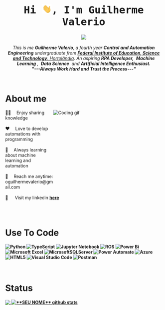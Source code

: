 <!-- Intro  -->
<h3 align="center">
        <samp><h1 align="center">Hi <img src="https://raw.githubusercontent.com/ABSphreak/ABSphreak/master/gifs/Hi.gif" width="30px">, I'm Guilherme Valerio</h1>
        </samp>
</h3>

<p align="center">
        <img src="https://readme-typing-svg.herokuapp.com?lines=Data+Science;RPA+Developer;Control+and+Automation+Engineering&center=true&width=500&height=50">
</p>

<p align="center">
  <em>
    This is me <b>Guilherme Valerio</b>, a fourth year <b>Control and Automation Engineering</b> undergraduate from <a href="https://hto.ifsp.edu.br/institucional/"> <b> Federal Institute of Education, Science and Technology</b>, Hortolândia</a>.
    An aspiring <b>RPA Developer,</b>&nbsp; <b>Machine Learning</b>&nbsp;,</b>&nbsp; <b>Data Science</b>&nbsp; and <b> Artificial Intelligence Enthusiast.</b> 
  <br>
  <b><i>"---Always Work Hard and Trust the Process---"</i></b>
        </em>
</p>

<br />

<!-- About Section -->
# About me

 <img align="right" height=250 width=350 src="https://cdn.dribbble.com/users/730703/screenshots/6581243/avento.gif" alt="Coding gif" />
<p>
 🤙🏻 &emsp;Enjoy sharing knowledge <br/><br/>
 ❤️ &emsp;Love to develop automations with programming<br/><br/>
 🤖 &emsp;Always learning about machine learning and automation<br/><br/>
 📩 &emsp;Reach me anytime: oguilhermevalerio@gmail.com<br/><br/>
 💼 &emsp; Visit my linkedin <a href="https://www.linkedin.com/in/guilhermevalerioo/"> <b> here</a>   
</p>
<br/>
<br/>

# Use To Code

![Python](https://img.shields.io/badge/python-3670A0?style=for-the-badge&logo=python&logoColor=ffdd54)
![TypeScript](https://img.shields.io/badge/typescript-%23007ACC.svg?style=for-the-badge&logo=typescript&logoColor=white)
![Jupyter Notebook](https://img.shields.io/badge/jupyter-%23FA0F00.svg?style=for-the-badge&logo=jupyter&logoColor=white)
![ROS](https://img.shields.io/badge/ros-%230A0FF9.svg?style=for-the-badge&logo=ros&logoColor=white)
![Power Bi](https://img.shields.io/badge/power_bi-F2C811?style=for-the-badge&logo=powerbi&logoColor=black)
![Microsoft Excel](https://img.shields.io/badge/Microsoft_Excel-217346?style=for-the-badge&logo=microsoft-excel&logoColor=white)
![MicrosoftSQLServer](https://img.shields.io/badge/Microsoft%20SQL%20Server-CC2927?style=for-the-badge&logo=microsoft%20sql%20server&logoColor=white)
![Power Automate](https://img.shields.io/badge/Power_Automate-%230A0FF9.svg?style=for-the-badge&logo=ros&logoColor=white)
![Azure](https://img.shields.io/badge/azure-%230072C6.svg?style=for-the-badge&logo=microsoftazure&logoColor=white)
![HTML5](https://img.shields.io/badge/html5-%23E34F26.svg?style=for-the-badge&logo=html5&logoColor=white)
![Visual Studio Code](https://img.shields.io/badge/Visual%20Studio%20Code-0078d7.svg?style=for-the-badge&logo=visual-studio-code&logoColor=white)
![Postman](https://img.shields.io/badge/Postman-FF6C37?style=for-the-badge&logo=postman&logoColor=white)
<br/>
</a>
<br/>
<br/>

# Status
<a href="https://github.com/Gurupreet">
  <img align="center" src="https://github-readme-stats.vercel.app/api/top-langs/?username=GuilhermeValerioo&theme=dracula&hide_langs_below=1" />
</a>

<a href="https://github.com/Gurupreet">
 <img align="center" src="https://github-readme-stats.vercel.app/api?username=GuilhermeValerioo&show_icons=true&theme=dracula&line_height=27" alt="**SEU NOME** github stats"/>
</a>

